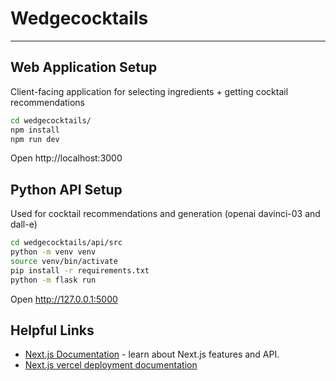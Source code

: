 # Wedgecocktails
 --- 

## Web Application Setup
Client-facing application for selecting ingredients + getting cocktail recommendations

```bash
cd wedgecocktails/
npm install
npm run dev
```

Open http://localhost:3000

## Python API Setup
Used for cocktail recommendations and generation (openai davinci-03 and dall-e)

```bash
cd wedgecocktails/api/src
python -m venv venv
source venv/bin/activate
pip install -r requirements.txt
python -m flask run
```

Open http://127.0.0.1:5000

## Helpful Links

- [Next.js Documentation](https://nextjs.org/docs) - learn about Next.js features and API.
- [Next.js vercel deployment documentation](https://nextjs.org/docs/deployment)

